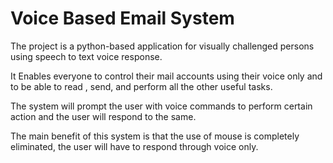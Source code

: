 # Voice Based Email System
The project is a python-based application for visually challenged persons using speech to text voice response.

It Enables everyone to control their mail accounts using their voice only and to be able to read , send, and perform all the other useful tasks.

The system will prompt the user with voice commands to perform certain action and the user will respond to the same.

The main benefit of this system is that the use of mouse is completely eliminated, the user will have to respond through voice only.
